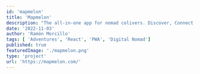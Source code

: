 ```yaml
---
id: 'mapmelon'
title: 'Mapmelon'
description: "The all-in-one app for nomad colivers. Discover, Connect, and Share with the Coliving Community"
date: '2022-11-03'
author: 'Ramón Morcillo'
tags: [ 'Adventures', 'React', 'PWA', 'Digital Nomad']
published: true
featuredImage: './mapmelon.png'
type: 'project'
url: 'https://mapmelon.com/'
---
```


